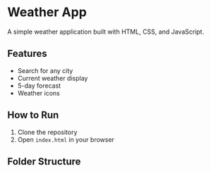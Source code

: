# Weather App

A simple weather application built with HTML, CSS, and JavaScript.

## Features
- Search for any city
- Current weather display
- 5-day forecast
- Weather icons

## How to Run
1. Clone the repository
2. Open `index.html` in your browser

## Folder Structure
